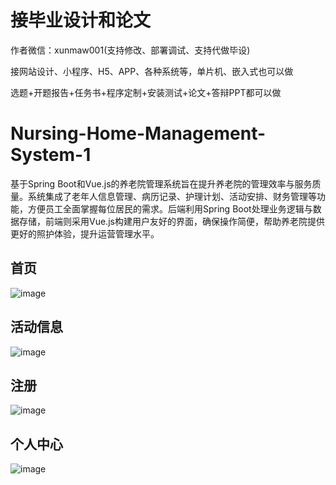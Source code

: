 # 接毕业设计和论文
作者微信：xunmaw001(支持修改、部署调试、支持代做毕设)

接网站设计、小程序、H5、APP、各种系统等，单片机、嵌入式也可以做

选题+开题报告+任务书+程序定制+安装测试+论文+答辩PPT都可以做
# Nursing-Home-Management-System-1
基于Spring Boot和Vue.js的养老院管理系统旨在提升养老院的管理效率与服务质量。系统集成了老年人信息管理、病历记录、护理计划、活动安排、财务管理等功能，方便员工全面掌握每位居民的需求。后端利用Spring Boot处理业务逻辑与数据存储，前端则采用Vue.js构建用户友好的界面，确保操作简便，帮助养老院提供更好的照护体验，提升运营管理水平。
## 首页
![image](https://github.com/user-attachments/assets/2e698139-c2ff-49f1-846e-e3963f282615)
## 活动信息
![image](https://github.com/user-attachments/assets/260389dc-bb92-4c12-9e43-c93c203c353c)
## 注册
![image](https://github.com/user-attachments/assets/88025fde-85e5-42c1-9a66-48e67ed4da83)
## 个人中心
![image](https://github.com/user-attachments/assets/a5ff815a-86ec-4365-b2c1-1bb217da44c7)
